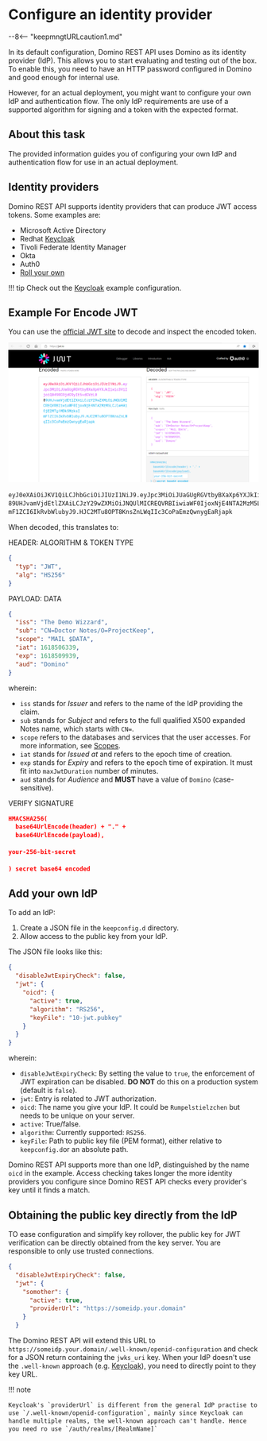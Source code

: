 # Configure an identity provider

--8<-- "keepmngtURLcaution1.md"

In its default configuration, Domino REST API uses Domino as its identity provider (IdP).
This allows you to start evaluating and testing out of the box. To enable this, you need to have an HTTP password configured in Domino and good enough for internal use.

However, for an actual deployment, you might want to configure your own IdP and authentication flow. The only IdP requirements are use of a supported algorithm for signing and a token with the expected format.

## About this task

The provided information guides you of configuring your own IdP and authentication flow for use in an actual deployment.

## Identity providers

Domino REST API supports identity providers that can produce JWT access tokens. Some examples are:

- Microsoft Active Directory
- Redhat [Keycloak](https://keycloak.org/)
- Tivoli Federate Identity Manager
- Okta
- Auth0
- [Roll your own](../../references/security/customIdp.md)

<!-- prettier-ignore -->
!!! tip
    Check out the [Keycloak](configuringKeycloak.md) example configuration.

## Example For Encode JWT

You can use the [official JWT site](https://jwt.io/) to decode and inspect the encoded token.

![JWT Encode & Decode](../../assets/images/JWTEncode&Decode.png)

```bash
eyJ0eXAiOiJKV1QiLCJhbGciOiJIUzI1NiJ9.eyJpc3MiOiJUaGUgRGVtbyBXaXp6YXJkIiwic3ViIjoiQ049RG9jdG9yIE5vdGVzL0
89UHJvamVjdEtlZXAiLCJzY29wZXMiOiJNQUlMICREQVRBIiwiaWF0IjoxNjE4NTA2MzM5LCJleHAiOjE2MTg1MDk5MzksI
mF1ZCI6IkRvbWlubyJ9.HJC2MTu8OPT8KnsZnLWqIIc3CoPaEmzQwnygEaRjapk
```

When decoded, this translates to:

HEADER: ALGORITHM & TOKEN TYPE

```json
{
  "typ": "JWT",
  "alg": "HS256"
}
```

PAYLOAD: DATA

```json
{
  "iss": "The Demo Wizzard",
  "sub": "CN=Doctor Notes/O=ProjectKeep",
  "scope": "MAIL $DATA",
  "iat": 1618506339,
  "exp": 1618509939,
  "aud": "Domino"
}
```

wherein:

- `iss` stands for _Issuer_ and refers to the name of the IdP providing the claim.
- `sub` stands for _Subject_ and refers to the full qualified X500 expanded Notes name, which starts with `CN=`.
- `scope` refers to the databases and services that the user accesses. For more information, see [Scopes](../../references/usingdominorestapi/scopes.md).
- `iat` stands for _Issued at_ and refers to the epoch time of creation.
- `exp` stands for _Expiry_ and refers to the epoch time of expiration. It must fit into `maxJwtDuration` number of minutes.
- `aud` stands for _Audience_ and **MUST** have a value of `Domino` (case-sensitive).

VERIFY SIGNATURE

```json
HMACSHA256(
  base64UrlEncode(header) + "." +
  base64UrlEncode(payload),

your-256-bit-secret

) secret base64 encoded
```

## Add your own IdP

To add an IdP:

1. Create a JSON file in the `keepconfig.d` directory.
2. Allow access to the public key from your IdP.

The JSON file looks like this:

```json
{
  "disableJwtExpiryCheck": false,
  "jwt": {
    "oicd": {
      "active": true,
      "algorithm": "RS256",
      "keyFile": "10-jwt.pubkey"
    }
  }
}
```

wherein:

- `disableJwtExpiryCheck`: By setting the value to `true`, the enforcement of JWT expiration can be disabled. **DO NOT** do this on a production system (default is `false`).
- `jwt`: Entry is related to JWT authorization.
- `oicd`: The name you give your IdP. It could be `Rumpelstielzchen` but needs to be unique on your server.
- `active`: True/false.
- `algorithm`: Currently supported: `RS256`.
- `keyFile`: Path to public key file (PEM format), either relative to `keepconfig.d`or an absolute path.

Domino REST API supports more than one IdP, distinguished by the name `oicd` in the example. Access checking takes longer the more identity providers you configure since Domino REST API checks every provider's key until it finds a match.

## Obtaining the public key directly from the IdP

TO ease configuration and simplify key rollover, the public key for JWT verification can be directly obtained from the key server. You are responsible to only use trusted connections.

```json
{
  "disableJwtExpiryCheck": false,
  "jwt": {
    "somother": {
      "active": true,
      "providerUrl": "https://someidp.your.domain"
    }
  }
```

The Domino REST API will extend this URL to `https://someidp.your.domain/.well-known/openid-configuration` and check for a JSON return containing the `jwks_uri` key. When your IdP doesn't use the `.well-known` approach (e.g. [Keycloak](./configuringKeycloak.md)), you need to directly point to they key URL.

!!! note

    Keycloak's `providerUrl` is different from the general IdP practise to use `/.well-known/openid-configuration`, mainly since Keycloak can handle multiple realms, the well-known approach can't handle. Hence you need ro use `/auth/realms/[RealmName]`
